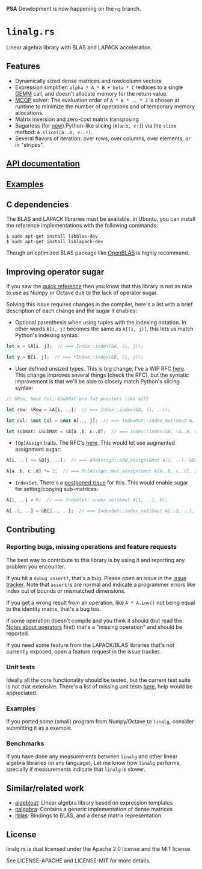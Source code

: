 **PSA** Development is now happening on the `ng` branch.

# `linalg.rs`

Linear algebra library with BLAS and LAPACK acceleration.

## Features

- Dynamically sized dense matrices and row/column vectors
- Expression simplifier: `alpha * A * B + beta * C` reduces to a single [GEMM] call, and doesn't
  allocate memory for the return value.
- [MCOP] solver: The evaluation order of `A * B * .. * Z` is chosen at runtime to minimize the
  number of operations and of temporary memory allocations.
- Matrix inversion and zero-cost matrix transposing
- Sugarless (for [now]) Python-like slicing (`A[a:b, c:]`) via the `slice` method:
  `A.slice((a..b, c..))`.
- Several flavors of iteration: over rows, over columns, over elements, or in "stripes".

[GEMM]: https://en.wikipedia.org/wiki/Basic_Linear_Algebra_Subprograms#Level_3
[MCOP]: https://en.wikipedia.org/wiki/Matrix_chain_multiplication
[now]: #improving-operator-sugar

## [API documentation]

[API documentation]: http://japaric.github.io/old-linalg-docs/linalg/

## [Examples]

[Examples]: https://github.com/japaric/linalg_examples

## C dependencies

The BLAS and LAPACK libraries must be available. In Ubuntu, you can install the reference
implementations with the following commands:

``` ignore
$ sudo apt-get install libblas-dev
$ sudo apt-get install liblapack-dev
```

Though an optimized BLAS package like [OpenBLAS] is highly recommend.

[OpenBLAS]: https://github.com/xianyi/OpenBLAS

## Improving operator sugar

If you saw the [quick reference] then you know that this library is not as nice to use as Numpy or
Octave due to the lack of operator sugar.

[quick reference]: http://japaric.github.io/linalg.rs/linalg/#quick-reference

Solving this issue requires changes in the compiler, here's a list with a brief description of each
change and the sugar it enables:

- Optional parenthesis when using tuples with the indexing notation. In other words `A[i, j]`
becomes the same as `A[(i, j)]`, this lets us match Python's indexing syntax.

``` rust
let x = &A[i, j];  // === Index::index(&A, (i, j));

let y = B[i, j];  // === *Index::index(&B, (i, j));
```

- User defined unsized types. This is big change, I've a WIP RFC [here][0]. This change improves
several things (check the RFC), but the syntatic improvement is that we'll be able to closely
match Python's slicing syntax:

[0]: https://github.com/japaric/rfcs/blob/unsized/text/0000-unsized.md

``` rust
// &Row, &mut Col, &SubMat are fat pointers like &[T]

let row: &Row = &A[i, ..];  // === Index::index(&A, (i, ..));

let col: &mut Col = &mut A[.., j];  // === IndexMut::index_mut(&mut A, (.., j));

let submat: &SubMat = &A[a..b, c..d];  // === Index::index(&A, (a..b, c..d));
```

- `[Op]Assign` traits. The RFC's [here][1]. This would let use augmented assignment sugar:

[1]: https://github.com/rust-lang/rfcs/pull/953

``` rust
A[i, ..] += &B[j, ..];  // === AddAssign::add_assign(&mut A[i, ..], &B[j, ..]);

A[a..b, c..d] *= 2;  // === MulAssign::mul_assign(&mut A[a..b, c..d], 2);
```

- `IndexSet`. There's a [postponed issue] for this. This would enable sugar for setting/copying
sub-matrices:

``` rust
A[1, ..] = 0;  // === IndexSet::index_set(&mut A[1, ..], 0);

A[..2, ..] = &B[2.., ..];  // === IndexSet::index_set(&mut A[..2, ..], &B[2.., ..]);
```

[postponed issue]: https://github.com/rust-lang/rfcs/issues/997

## Contributing

### Reporting bugs, missing operations and feature requests

The best way to contribute to this library is by using it and reporting any problem you
encounter.

If you hit a `debug_assert!`, that's a bug. Please open an issue in the [issue tracker]. Note that
`assert!`s are normal and indicate a programmer errors like index out of bounds or mismatched
dimensions.

[issue tracker]: https://github.com/japaric/linalg.rs/issues

If you get a wrong result from an operation, like `A * A.inv()` not being equal to the identity
matrix, that's a bug too.

If some operation doesn't compile and you think it should (but read the [Notes about operators]
first) that's a "missing operation" and should be reported.

[Notes about operators]: http://japaric.github.io/linalg.rs/linalg/#notes-about-operators

If you need some feature from the LAPACK/BLAS libraries that's not currently exposed, open a
feature request in the issue tracker.

### Unit tests

Ideally all the core functionality should be tested, but the current test suite is not that
extensive. There's a list of missing unit tests [here][2], help would be appreciated.

[2]: /TODO.test

### Examples

If you ported some (small) program from Numpy/Octave to `linalg`, consider submitting it as a
example.

### Benchmarks

If you have done any measurements between `linalg` and other linear algebra libraries (in any
language), Let me know how `linalg` performs, specially if measurements indicate that `linalg`
is slower.

## Similar/related work

- [algebloat]: Linear algebra library based on expression templates
- [nalgebra]: Contains a generic implementation of dense matrices
- [rblas]: Bindings to BLAS, and a dense matrix representation

[algebloat]: https://github.com/SiegeLord/RustAlgebloat
[nalgebra]: https://github.com/sebcrozet/nalgebra
[rblas]: https://github.com/mikkyang/rust-blas

## License

linalg.rs is dual licensed under the Apache 2.0 license and the MIT license.

See LICENSE-APACHE and LICENSE-MIT for more details.
